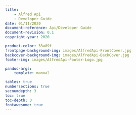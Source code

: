 ```yaml
---
title:
    - Alfred Api 
    - Developer Guide
date: 01/11/2020
document-reference: Api/Developer Guide
document-revision: 0.1
copyright-year: 2020

product-color: 33a89f
frontpage-background-img: images/AlfredApi-FrontCover.jpg
backcover-background-img: images/AlfredApi-BackCover.jpg
footer-img: images/AlfredApi-Footer-Logo.jpg

pandoc-args:
    template: manual

tables: true
numbersections: true
secnumdepth: 3
toc: true
toc-depth: 3
fontawesome: true
---
```

